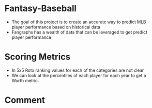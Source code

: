 # Fantasy-Baseball
* The goal of this project is to create an accurate way to predict MLB player performance based on historical data
* Fangraphs has a wealth of data that can be leveraged to get predict player performance


# Scoring Metrics
* In 5x5 Roto ranking values for each of the categories are not clear
* We can look at the percentiles of each player for each year to get a Worth metric.

# Comment